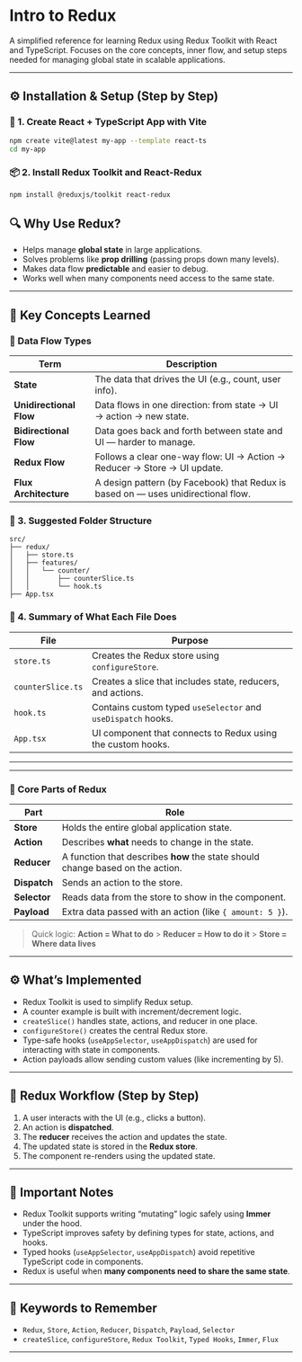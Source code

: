 # Intro to Redux

A simplified reference for learning Redux using Redux Toolkit with React and TypeScript. Focuses on the core concepts, inner flow, and setup steps needed for managing global state in scalable applications.

---

## ⚙️ Installation & Setup (Step by Step)

### 🔧 1. Create React + TypeScript App with Vite

```bash
npm create vite@latest my-app --template react-ts
cd my-app
```

### 📦 2. Install Redux Toolkit and React-Redux

```bash
npm install @reduxjs/toolkit react-redux
```

## 🔍 Why Use Redux?

- Helps manage **global state** in large applications.
- Solves problems like **prop drilling** (passing props down many levels).
- Makes data flow **predictable** and easier to debug.
- Works well when many components need access to the same state.

---

## 🧭 Key Concepts Learned

### 🔁 Data Flow Types

| Term                    | Description                                                                       |
| ----------------------- | --------------------------------------------------------------------------------- |
| **State**               | The data that drives the UI (e.g., count, user info).                             |
| **Unidirectional Flow** | Data flows in one direction: from state → UI → action → new state.                |
| **Bidirectional Flow**  | Data goes back and forth between state and UI — harder to manage.                 |
| **Redux Flow**          | Follows a clear one-way flow: UI → Action → Reducer → Store → UI update.          |
| **Flux Architecture**   | A design pattern (by Facebook) that Redux is based on — uses unidirectional flow. |

### 📁 3. Suggested Folder Structure

```
src/
├── redux/
│   ├── store.ts
│   ├── features/
│   │   └── counter/
│   │       ├── counterSlice.ts
│   │       └── hook.ts
├── App.tsx
```

### 🧠 4. Summary of What Each File Does

| File              | Purpose                                                      |
| ----------------- | ------------------------------------------------------------ |
| `store.ts`        | Creates the Redux store using `configureStore`.              |
| `counterSlice.ts` | Creates a slice that includes state, reducers, and actions.  |
| `hook.ts`         | Contains custom typed `useSelector` and `useDispatch` hooks. |
| `App.tsx`         | UI component that connects to Redux using the custom hooks.  |

---

---

### 🧱 Core Parts of Redux

| Part         | Role                                                                           |
| ------------ | ------------------------------------------------------------------------------ |
| **Store**    | Holds the entire global application state.                                     |
| **Action**   | Describes **what** needs to change in the state.                               |
| **Reducer**  | A function that describes **how** the state should change based on the action. |
| **Dispatch** | Sends an action to the store.                                                  |
| **Selector** | Reads data from the store to show in the component.                            |
| **Payload**  | Extra data passed with an action (like `{ amount: 5 }`).                       |

> Quick logic:
> **Action = What to do** > **Reducer = How to do it** > **Store = Where data lives**

---

## ⚙️ What’s Implemented

- Redux Toolkit is used to simplify Redux setup.
- A counter example is built with increment/decrement logic.
- `createSlice()` handles state, actions, and reducer in one place.
- `configureStore()` creates the central Redux store.
- Type-safe hooks (`useAppSelector`, `useAppDispatch`) are used for interacting with state in components.
- Action payloads allow sending custom values (like incrementing by 5).

---

## 🚦 Redux Workflow (Step by Step)

1. A user interacts with the UI (e.g., clicks a button).
2. An action is **dispatched**.
3. The **reducer** receives the action and updates the state.
4. The updated state is stored in the **Redux store**.
5. The component re-renders using the updated state.

---

## 🧠 Important Notes

- Redux Toolkit supports writing “mutating” logic safely using **Immer** under the hood.
- TypeScript improves safety by defining types for state, actions, and hooks.
- Typed hooks (`useAppSelector`, `useAppDispatch`) avoid repetitive TypeScript code in components.
- Redux is useful when **many components need to share the same state**.

---

## 🔑 Keywords to Remember

- `Redux`, `Store`, `Action`, `Reducer`, `Dispatch`, `Payload`, `Selector`
- `createSlice`, `configureStore`, `Redux Toolkit`, `Typed Hooks`, `Immer`, `Flux`

---
